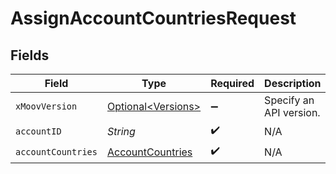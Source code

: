 # AssignAccountCountriesRequest


## Fields

| Field                                                           | Type                                                            | Required                                                        | Description                                                     |
| --------------------------------------------------------------- | --------------------------------------------------------------- | --------------------------------------------------------------- | --------------------------------------------------------------- |
| `xMoovVersion`                                                  | [Optional\<Versions>](../../models/components/Versions.md)      | :heavy_minus_sign:                                              | Specify an API version.                                         |
| `accountID`                                                     | *String*                                                        | :heavy_check_mark:                                              | N/A                                                             |
| `accountCountries`                                              | [AccountCountries](../../models/components/AccountCountries.md) | :heavy_check_mark:                                              | N/A                                                             |